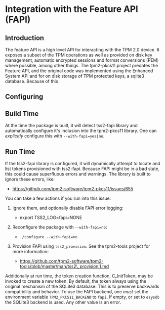 # Integration with the Feature API (FAPI)

## Introduction

The feature API is a high level API for interacting with the TPM 2.0 device. It exposes a subset of the TPM operations as well as provided on disk key management,
automatic encrypted sessions and format conversions (PEM) where possible, among other things. The tpm2-pkcs11 project predates the Feature API, and the original
code was implemented using the Enhanced System API and for on disk storage of TPM protected keys, a sqlite3 database. Because of this

## Configuring

## Build Time

At the time the package is built, it will detect tss2-fapi library and automatically configure it's inclusion into the tpm2-pkcs11 library. One can *explicitly* configure this
with `--with-fapi=yes|no`.

## Run Time

If the tss2-fapi library is configured, it will dynamically attempt to locate and list tokens provisioned with tss2-fapi. Because FAPI might be in a bad state, this could cause
superfluous errors and warnings. The library is built to ignore these errors, like:
  - https://github.com/tpm2-software/tpm2-pkcs11/issues/655

You can take a few actions if you run into this issue:
1. Ignore them, and optionally disable FAPI error logging:
    - export TSS2\_LOG=fapi+NONE

2. Reconfigure the package with `--with-fapi=no`:
    - `./configure --with-fapi=no`

3. Provision FAPI using `tss2_provision`. See the tpm2-tools project for more information:
    - https://github.com/tpm2-software/tpm2-tools/blob/master/man/tss2\_provision.1.md


Additionally at run time, the token creation function, C\_InitToken, may be invoked to create a new token. By default, the token always using the original
mechanism of the SQLite3 database. This is to preserve backwards compatibility and behavior. To use the FAPI backend, one *must* set the environment
variable `TPM2_PKCS11_BACKEND` to `fapi`. If empty, or set to `esysdb` the SQLite3 backend is used. Any other value is an error.

